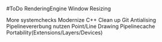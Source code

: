 
#ToDo RenderingEngine
Window Resizing

More systemchecks
Modernize C++ 
Clean up Git
Antialising
Pipelinevererbung nutzen
Point/Line Drawing
Pipelinecache
Portability(Extensions/Layers/Devices)
